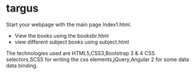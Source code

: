 # targus

Start your webpage with the main page Index1.html.

- View the books using the booksbr.html
- view different subject books using subject.html

The technologies used are HTML5,CSS3,Bootstrap 3 & 4 CSS selectors,SCSS for writing the css elements,jQuery,Angular 2 for some data data binding.

